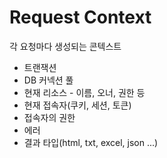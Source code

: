 # Request Context

각 요청마다 생성되는 콘텍스트

 - 트랜잭션
 - DB 커넥션 풀
 - 현재 리소스 - 이름, 오너, 권한 등
 - 현재 접속자(쿠키, 세션, 토큰)
 - 접속자의 권한
 - 에러
 - 결과 타입(html, txt, excel, json ...)
